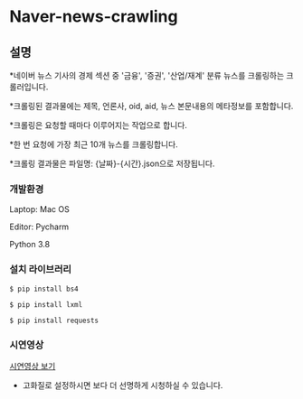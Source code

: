 # Naver-news-crawling
## 설명
*네이버 뉴스 기사의 경제 섹션 중 '금융', '증권', '산업/재계' 분류 뉴스를 크롤링하는 크롤러입니다.

*크롤링된 결과물에는 제목, 언론사, oid, aid, 뉴스 본문내용의 메타정보를 포함합니다.

*크롤링은 요청할 때마다 이루어지는 작업으로 합니다. 

*한 번 요청에 가장 최근 10개 뉴스를 크롤링합니다.

*크롤링 결과물은 파일명: {날짜}-{시간}.json으로 저장됩니다.


### 개발환경
Laptop: Mac OS

Editor: Pycharm

Python 3.8


### 설치 라이브러리
~~~
$ pip install bs4

$ pip install lxml

$ pip install requests
~~~

### 시연영상
[시연영상 보기](https://youtu.be/42cVOHZ5ovs)
 - 고화질로 설정하시면 보다 더 선명하게 시청하실 수 있습니다.
